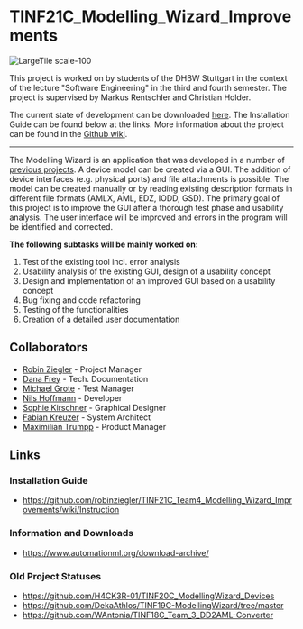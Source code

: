 # TINF21C_Modelling_Wizard_Improvements</h1>

![LargeTile scale-100](https://user-images.githubusercontent.com/96117790/235612416-1266158c-9ab2-42ea-8c29-7102ea67e350.png)

This project is worked on by students of the DHBW Stuttgart in the context of the lecture "Software Engineering" in the third and fourth semester. The project is supervised by Markus Rentschler and Christian Holder.

The current state of development can be downloaded [here](https://github.com/robinziegler/TINF21C_Team4_Modelling_Wizard_Improvements/releases/tag/1.0.0). The Installation Guide can be found below at the links.
More information about the project can be found in the [Github wiki](https://github.com/robinziegler/TINF21C_Team4_Modelling_Wizard_Improvements/wiki).

___

The Modelling Wizard is an application that was developed in a number of [previous projects](#old-project-statuses).
A device model can be created via a GUI. The addition 
of device interfaces (e.g. physical ports) and file attachments is possible. The model can be created manually or by reading existing description formats in different file formats (AMLX, AML, EDZ, IODD, GSD). 
The primary goal of this project is to improve the GUI after a thorough test phase and usability analysis. 
The user interface will be improved and errors in the program will be identified and corrected.

**The following subtasks will be mainly worked on:**

1. Test of the existing tool incl. error analysis
2. Usability analysis of the existing GUI, design of a usability concept
3. Design and implementation of an improved GUI based on a usability concept
4. Bug fixing and code refactoring
5. Testing of the functionalities
6. Creation of a detailed user documentation

## Collaborators

- [Robin Ziegler](https://github.com/robinziegler) - Project Manager
- [Dana Frey](https://github.com/DanaFrey) - Tech. Documentation
- [Michael Grote](https://github.com/michi3214) - Test Manager
- [Nils Hoffmann](https://github.com/HoffmannNils) - Developer
- [Sophie Kirschner](https://github.com/sophiekirschner) - Graphical Designer
- [Fabian Kreuzer](https://github.com/Fabiankreuzer) - System Architect
- [Maximilian Trumpp](https://github.com/maximiliantrumpp) - Product Manager

## Links

### Installation Guide
- https://github.com/robinziegler/TINF21C_Team4_Modelling_Wizard_Improvements/wiki/Instruction

### Information and Downloads
- https://www.automationml.org/download-archive/

### Old Project Statuses
- https://github.com/H4CK3R-01/TINF20C_ModellingWizard_Devices
- https://github.com/DekaAthlos/TINF19C-ModellingWizard/tree/master
- https://github.com/WAntonia/TINF18C_Team_3_DD2AML-Converter
